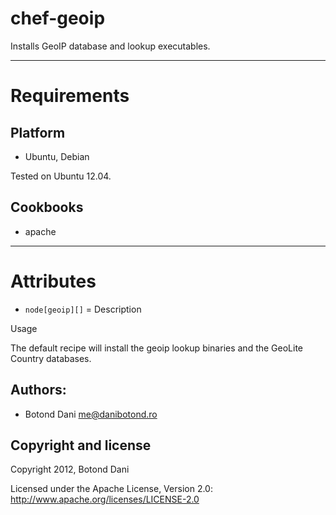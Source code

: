 chef-geoip
===========

Installs GeoIP database and lookup executables.

---
Requirements
============

Platform 
---------

* Ubuntu, Debian

Tested on Ubuntu 12.04.

Cookbooks
---------

* apache

---
Attributes
==========

* `node[geoip][]` = Description

Usage

The default recipe will install the geoip lookup binaries and the GeoLite Country databases.

Authors:
--------

* Botond Dani <me@danibotond.ro>

Copyright and license
----------------------

Copyright 2012, Botond Dani

Licensed under the Apache License, Version 2.0: http://www.apache.org/licenses/LICENSE-2.0